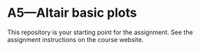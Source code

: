 # A5—Altair basic plots

This repository is your starting point for the assignment. See the assignment instructions on the course website.
